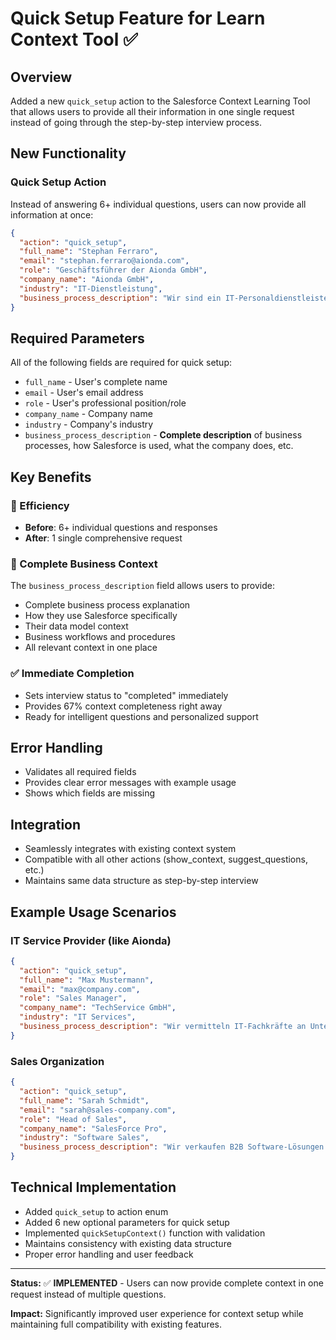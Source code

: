 # Quick Setup Feature for Learn Context Tool ✅

## Overview
Added a new `quick_setup` action to the Salesforce Context Learning Tool that allows users to provide all their information in one single request instead of going through the step-by-step interview process.

## New Functionality

### Quick Setup Action
Instead of answering 6+ individual questions, users can now provide all information at once:

```json
{
  "action": "quick_setup",
  "full_name": "Stephan Ferraro",
  "email": "stephan.ferraro@aionda.com", 
  "role": "Geschäftsführer der Aionda GmbH",
  "company_name": "Aionda GmbH",
  "industry": "IT-Dienstleistung",
  "business_process_description": "Wir sind ein IT-Personaldienstleister der sich auf die Vermittlung von qualifizierten IT-Fachkräften spezialisiert hat. Unser Kerngeschäft umfasst sowohl die Vermittlung von IT-Freiberuflern als auch Festangestellten an Unternehmen verschiedener Größen. Unsere Kandidaten sind hauptsächlich Frontend- und Backend-Entwickler, Business Analysten, Product Owner, Scrum Master und weitere agile Rollen. Zusätzlich zur Personalvermittlung führen wir auch eigene Projekte im Bereich Softwarearchitektur, Softwareentwicklung, KI-Trainings und KI-Enablement durch. In Salesforce verwalten wir unsere Kandidaten als Contacts, Unternehmen als Accounts, und nutzen Custom Objects für Projekte, Vermittlungen und Qualifikationen."
}
```

## Required Parameters
All of the following fields are required for quick setup:
- `full_name` - User's complete name
- `email` - User's email address  
- `role` - User's professional position/role
- `company_name` - Company name
- `industry` - Company's industry
- `business_process_description` - **Complete description** of business processes, how Salesforce is used, what the company does, etc.

## Key Benefits

### 🚀 Efficiency
- **Before**: 6+ individual questions and responses
- **After**: 1 single comprehensive request

### 📝 Complete Business Context
The `business_process_description` field allows users to provide:
- Complete business process explanation
- How they use Salesforce specifically
- Their data model context
- Business workflows and procedures
- All relevant context in one place

### ✅ Immediate Completion
- Sets interview status to "completed" immediately
- Provides 67% context completeness right away
- Ready for intelligent questions and personalized support

## Error Handling
- Validates all required fields
- Provides clear error messages with example usage
- Shows which fields are missing

## Integration
- Seamlessly integrates with existing context system
- Compatible with all other actions (show_context, suggest_questions, etc.)
- Maintains same data structure as step-by-step interview

## Example Usage Scenarios

### IT Service Provider (like Aionda)
```json
{
  "action": "quick_setup",
  "full_name": "Max Mustermann",
  "email": "max@company.com",
  "role": "Sales Manager", 
  "company_name": "TechService GmbH",
  "industry": "IT Services",
  "business_process_description": "Wir vermitteln IT-Fachkräfte an Unternehmen. In Salesforce verwalten wir Kandidaten als Contacts, Kunden als Accounts, und haben Custom Objects für Projekte und Vermittlungen. Unser Prozess: Lead kommt rein → Qualifizierung → Matching mit Kandidaten → Placement. Wir nutzen auch Opportunities für große Projekte und Cases für Support-Anfragen."
}
```

### Sales Organization
```json
{
  "action": "quick_setup", 
  "full_name": "Sarah Schmidt",
  "email": "sarah@sales-company.com",
  "role": "Head of Sales",
  "company_name": "SalesForce Pro",
  "industry": "Software Sales",
  "business_process_description": "Wir verkaufen B2B Software-Lösungen. Salesforce ist unser CRM-Herzstück: Leads → Opportunities → Accounts → Contacts. Wir haben Custom Objects für Produktkonfigurationen, Verträge und Renewals. Unser Sales-Prozess geht über 7 Stages mit verschiedenen Approval-Prozessen. Marketing Campaigns werden über Salesforce getrackt und ROI gemessen."
}
```

## Technical Implementation
- Added `quick_setup` to action enum
- Added 6 new optional parameters for quick setup
- Implemented `quickSetupContext()` function with validation
- Maintains consistency with existing data structure
- Proper error handling and user feedback

---

**Status:** ✅ **IMPLEMENTED** - Users can now provide complete context in one request instead of multiple questions.

**Impact:** Significantly improved user experience for context setup while maintaining full compatibility with existing features.
